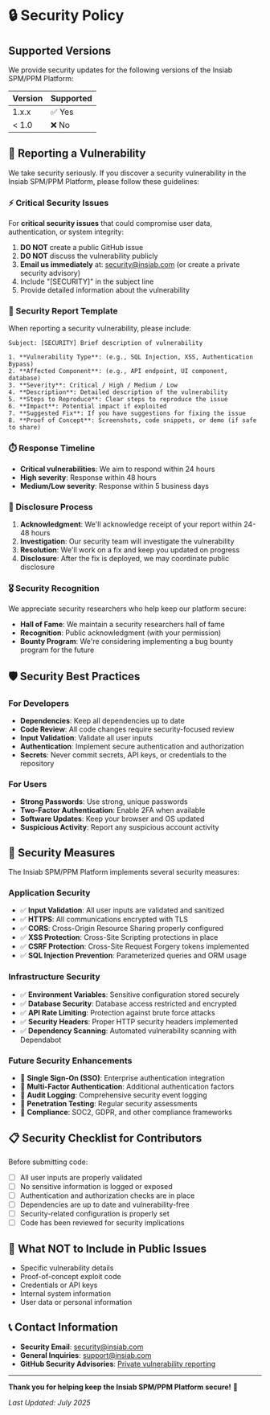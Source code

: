 # 🔒 Security Policy

## Supported Versions

We provide security updates for the following versions of the Insiab SPM/PPM Platform:

| Version | Supported          |
| ------- | ------------------ |
| 1.x.x   | ✅ Yes             |
| < 1.0   | ❌ No              |

## 🚨 Reporting a Vulnerability

We take security seriously. If you discover a security vulnerability in the Insiab SPM/PPM Platform, please follow these guidelines:

### ⚡ Critical Security Issues

For **critical security issues** that could compromise user data, authentication, or system integrity:

1. **DO NOT** create a public GitHub issue
2. **DO NOT** discuss the vulnerability publicly
3. **Email us immediately** at: security@insiab.com (or create a private security advisory)
4. Include "[SECURITY]" in the subject line
5. Provide detailed information about the vulnerability

### 📧 Security Report Template

When reporting a security vulnerability, please include:

```
Subject: [SECURITY] Brief description of vulnerability

1. **Vulnerability Type**: (e.g., SQL Injection, XSS, Authentication Bypass)
2. **Affected Component**: (e.g., API endpoint, UI component, database)
3. **Severity**: Critical / High / Medium / Low
4. **Description**: Detailed description of the vulnerability
5. **Steps to Reproduce**: Clear steps to reproduce the issue
6. **Impact**: Potential impact if exploited
7. **Suggested Fix**: If you have suggestions for fixing the issue
8. **Proof of Concept**: Screenshots, code snippets, or demo (if safe to share)
```

### ⏱️ Response Timeline

- **Critical vulnerabilities**: We aim to respond within 24 hours
- **High severity**: Response within 48 hours
- **Medium/Low severity**: Response within 5 business days

### 🔄 Disclosure Process

1. **Acknowledgment**: We'll acknowledge receipt of your report within 24-48 hours
2. **Investigation**: Our security team will investigate the vulnerability
3. **Resolution**: We'll work on a fix and keep you updated on progress
4. **Disclosure**: After the fix is deployed, we may coordinate public disclosure

### 🎖️ Security Recognition

We appreciate security researchers who help keep our platform secure:

- **Hall of Fame**: We maintain a security researchers hall of fame
- **Recognition**: Public acknowledgment (with your permission)
- **Bounty Program**: We're considering implementing a bug bounty program for the future

## 🛡️ Security Best Practices

### For Developers

- **Dependencies**: Keep all dependencies up to date
- **Code Review**: All code changes require security-focused review
- **Input Validation**: Validate all user inputs
- **Authentication**: Implement secure authentication and authorization
- **Secrets**: Never commit secrets, API keys, or credentials to the repository

### For Users

- **Strong Passwords**: Use strong, unique passwords
- **Two-Factor Authentication**: Enable 2FA when available
- **Software Updates**: Keep your browser and OS updated
- **Suspicious Activity**: Report any suspicious account activity

## 🔐 Security Measures

The Insiab SPM/PPM Platform implements several security measures:

### Application Security

- ✅ **Input Validation**: All user inputs are validated and sanitized
- ✅ **HTTPS**: All communications encrypted with TLS
- ✅ **CORS**: Cross-Origin Resource Sharing properly configured
- ✅ **XSS Protection**: Cross-Site Scripting protections in place
- ✅ **CSRF Protection**: Cross-Site Request Forgery tokens implemented
- ✅ **SQL Injection Prevention**: Parameterized queries and ORM usage

### Infrastructure Security

- ✅ **Environment Variables**: Sensitive configuration stored securely
- ✅ **Database Security**: Database access restricted and encrypted
- ✅ **API Rate Limiting**: Protection against brute force attacks
- ✅ **Security Headers**: Proper HTTP security headers implemented
- ✅ **Dependency Scanning**: Automated vulnerability scanning with Dependabot

### Future Security Enhancements

- 🔄 **Single Sign-On (SSO)**: Enterprise authentication integration
- 🔄 **Multi-Factor Authentication**: Additional authentication factors
- 🔄 **Audit Logging**: Comprehensive security event logging
- 🔄 **Penetration Testing**: Regular security assessments
- 🔄 **Compliance**: SOC2, GDPR, and other compliance frameworks

## 📋 Security Checklist for Contributors

Before submitting code:

- [ ] All user inputs are properly validated
- [ ] No sensitive information is logged or exposed
- [ ] Authentication and authorization checks are in place
- [ ] Dependencies are up to date and vulnerability-free
- [ ] Security-related configuration is properly set
- [ ] Code has been reviewed for security implications

## 🚫 What NOT to Include in Public Issues

- Specific vulnerability details
- Proof-of-concept exploit code
- Credentials or API keys
- Internal system information
- User data or personal information

## 📞 Contact Information

- **Security Email**: security@insiab.com
- **General Inquiries**: support@insiab.com
- **GitHub Security Advisories**: [Private vulnerability reporting](https://github.com/Abulaila/insiab-spmp-platform/security/advisories)

---

**Thank you for helping keep the Insiab SPM/PPM Platform secure!** 🙏

*Last Updated: July 2025*